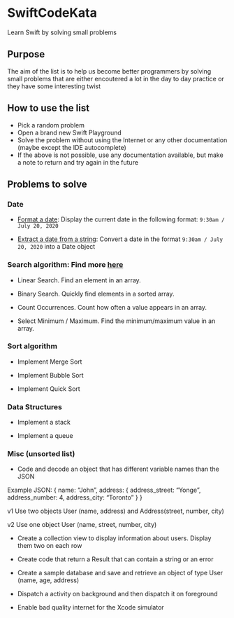 # SwiftCodeKata
Learn Swift by solving small problems

## Purpose
The aim of the list is to help us become better programmers by solving small problems that are either encoutered a lot in the day to day practice or they have some interesting twist

## How to use the list
- Pick a random problem
- Open a brand new Swift Playground
- Solve the problem without using the Internet or any other documentation (maybe except the IDE autocomplete)
- If the above is not possible, use any documentation available, but make a note to return and try again in the future

## Problems to solve

### Date

- [Format a date](date/extract-date): Display the current date in the following format: `9:30am / July 20, 2020`

- [Extract a date from a string](date/format-date): Convert a date in the format `9:30am / July 20, 2020` into a Date object

### Search algorithm: Find more [here](https://github.com/raywenderlich/swift-algorithm-club) 

- Linear Search. Find an element in an array.

- Binary Search. Quickly find elements in a sorted array.

- Count Occurrences. Count how often a value appears in an array.

- Select Minimum / Maximum. Find the minimum/maximum value in an array.

### Sort algorithm

- Implement Merge Sort

- Implement Bubble Sort

- Implement Quick Sort


### Data Structures

- Implement a stack

- Implement a queue

### Misc (unsorted list)

- Code and decode an object that has different variable names than the JSON

Example JSON: 
{
	name: “John”,
	address: {
		address_street: “Yonge”,
		address_number: 4,
		address_city: “Toronto”
	}
}

v1 Use two objects User (name, address) and Address(street, number, city)

v2 Use one object User (name, street, number, city)

- Create a collection view to display information about users. Display them two on each row

- Create code that return a Result that can contain a string or an error

- Create a sample database and save and retrieve an object of type User (name, age, address)

- Dispatch a activity on background and then dispatch it on foreground

- Enable bad quality internet for the Xcode simulator

